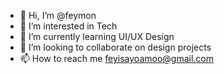 - 👋 Hi, I’m @feymon
- 👀 I’m interested in Tech 
- 🌱 I’m currently learning UI/UX Design 
- 💞️ I’m looking to collaborate on design projects
- 📫 How to reach me feyisayoamoo@gmail.com 

<!---
feymon/feymon is a ✨ special ✨ repository because its `README.md` (this file) appears on your GitHub profile.
You can click the Preview link to take a look at your changes.
--->

